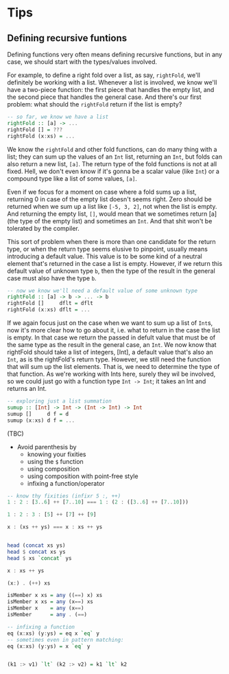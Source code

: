 # Tips


## Defining recursive funtions

Defining functions very often means defining recursive functions, but in any case, we should start with the types/values involved.

For example, to define a right fold over a list, as say, `rightFold`, we'll definitely be working with a list. Whenever a list is involved, we know we'll have a two-piece function: the first piece that handles the empty list, and the second piece that handles the general case. And there's our first problem: what should the `rightFold` return if the list is empty?

```hs
-- so far, we know we have a list
rightFold :: [a] -> ...
rightFold [] = ???
rightFold (x:xs) = ...
```

We know the `rightFold` and other fold functions, can do many thing with a list; they can sum up the values of an `Int` list, returning an `Int`, but folds can also return a new list, `[a]`. The return type of the fold functions is not at all fixed. Hell, we don't even know if it's gonna be a scalar value (like `Int`) or a compound type like a list of some values, `[a]`.

Even if we focus for a moment on case where a fold sums up a list, returning 0 in case of the empty list doesn't seems right. Zero should be returned when we sum up a list like `[-5, 3, 2]`, not when the list is empty. And returning the empty list, `[]`, would mean that we sometimes return [a] (the type of the empty list) and sometimes an `Int`. And that shit won't be tolerated by the compiler.

This sort of problem when there is more than one candidate for the return type, or when the return type seems elusive to pinpoint, usually means introducing a default value. This value is to be some kind of a neutral element that's returned in the case a list is empty. However, if we return this default value of unknown type `b`, then the type of the result in the general case must also have the type `b`.

```hs
-- now we know we'll need a default value of some unknown type
rightFold :: [a] -> b -> ... -> b
rightFold []     dflt = dflt
rightFold (x:xs) dflt = ...
```

If we again focus just on the case when we want to sum up a list of `Int`s, now it's more clear how to go about it, i.e. what to return in the case the list is empty. In that case we return the passed in defult value that must be of the same type as the result in the general case, an `Int`. We now know that rightFold should take a list of integers, [Int], a default value that's also an `Int`, as is the rightFold's return type. However, we still need the function that will sum up the list elements. That is, we need to determine the type of that function. As we're working with Ints here, surely they wil be involved, so we could just go with a function type `Int -> Int`; it takes an Int and returns an Int.

```hs
-- exploring just a list summation
sumup :: [Int] -> Int -> (Int -> Int) -> Int
sumup []     d f = d
sumup (x:xs) d f = ...
```

(TBC)













* Avoid parenthesis by
  - knowing your fixities
  - using the `$` function
  - using composition
  - using composition with point-free style
  - infixing a function/operator


```hs
-- know thy fixities (infixr 5 :, ++)
1 : 2 : [3..6] ++ [7..10] === 1 : (2 : ([3..6] ++ [7..10]))

1 : 2 : 3 : [5] ++ [7] ++ [9]

x : (xs ++ ys) === x : xs ++ ys


head (concat xs ys)
head $ concat xs ys
head $ xs `concat` ys

x : xs ++ ys

(x:) . (++) xs

isMember x xs = any ((==) x) xs
isMember x xs = any (x==) xs
isMember x    = any (x==)
isMember      = any . (==)

-- infixing a function
eq (x:xs) (y:ys) = eq x `eq` y
-- sometimes even in pattern matching:
eq (x:xs) (y:ys) = x `eq` y


(k1 :> v1) `lt` (k2 :> v2) = k1 `lt` k2
```
